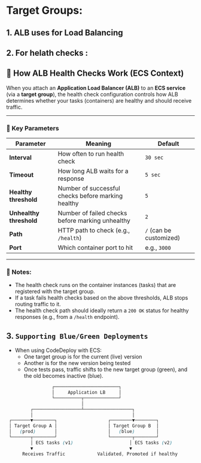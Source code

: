 
# Target Groups: 
## 1. ALB uses for Load Balancing
## 2. For helath checks :

## 🔁 How ALB Health Checks Work (ECS Context)

When you attach an **Application Load Balancer (ALB)** to an **ECS service** (via a **target group**), the health check configuration controls how ALB determines whether your tasks (containers) are healthy and should receive traffic.

---

### 🔹 Key Parameters

| Parameter            | Meaning                                 | Default          |
|----------------------|------------------------------------------|------------------|
| **Interval**         | How often to run health check            | `30 sec`         |
| **Timeout**          | How long ALB waits for a response        | `5 sec`          |
| **Healthy threshold**   | Number of successful checks before marking healthy | `5`              |
| **Unhealthy threshold** | Number of failed checks before marking unhealthy  | `2`              |
| **Path**             | HTTP path to check (e.g., `/health`)     | `/` (can be customized) |
| **Port**             | Which container port to hit              | e.g., `3000`     |

---

### 📌 Notes:
- The health check runs on the container instances (tasks) that are registered with the target group.
- If a task fails health checks based on the above thresholds, ALB stops routing traffic to it.
- The health check path should ideally return a `200 OK` status for healthy responses (e.g., from a `/health` endpoint).

## 3. `Supporting Blue/Green Deployments `
   - When using CodeDeploy with ECS:
     - One target group is for the current (live) version
     - Another is for the new version being tested
     - Once tests pass, traffic shifts to the new target group (green), and the old becomes inactive (blue).
```scss
                 ┌────────────────────────┐
                 │     Application LB     │
                 └──────────┬─────────────┘
                            │
         ┌──────────────────┴──────────────────┐
         │                                     │
 ┌───────▼────────┐                   ┌────────▼────────┐
 │ Target Group A │                   │ Target Group B  │
 │   (prod)       │                   │   (blue)        │
 └───────┬────────┘                   └────────┬────────┘
         │ ECS tasks (v1)                     │ ECS tasks (v2)
         ▼                                    ▼
      Receives Traffic            Validated, Promoted if healthy
```